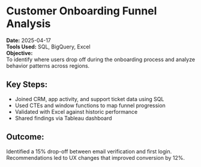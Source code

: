 # Customer Onboarding Funnel Analysis

**Date:** 2025-04-17  
**Tools Used:** SQL, BigQuery, Excel  
**Objective:**  
To identify where users drop off during the onboarding process and analyze behavior patterns across regions.

## Key Steps:
- Joined CRM, app activity, and support ticket data using SQL
- Used CTEs and window functions to map funnel progression
- Validated with Excel against historic performance
- Shared findings via Tableau dashboard

## Outcome:
Identified a 15% drop-off between email verification and first login. Recommendations led to UX changes that improved conversion by 12%.

